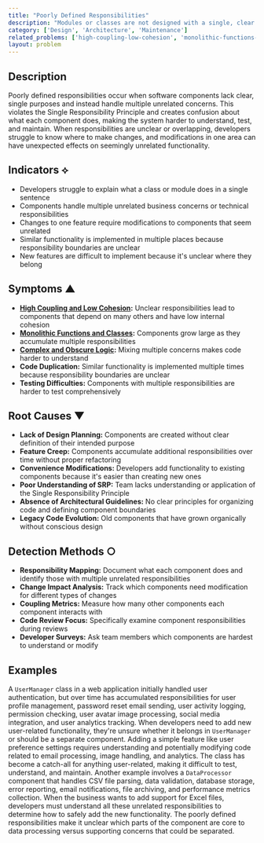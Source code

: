 ```yaml
---
title: "Poorly Defined Responsibilities"
description: "Modules or classes are not designed with a single, clear responsibility, leading to confusion and tight coupling."
category: ['Design', 'Architecture', 'Maintenance']
related_problems: ['high-coupling-low-cohesion', 'monolithic-functions-and-classes', 'complex-and-obscure-logic']
layout: problem
---
```


## Description

Poorly defined responsibilities occur when software components lack clear, single purposes and instead handle multiple unrelated concerns. This violates the Single Responsibility Principle and creates confusion about what each component does, making the system harder to understand, test, and maintain. When responsibilities are unclear or overlapping, developers struggle to know where to make changes, and modifications in one area can have unexpected effects on seemingly unrelated functionality.

## Indicators ⟡
- Developers struggle to explain what a class or module does in a single sentence
- Components handle multiple unrelated business concerns or technical responsibilities
- Changes to one feature require modifications to components that seem unrelated
- Similar functionality is implemented in multiple places because responsibility boundaries are unclear
- New features are difficult to implement because it's unclear where they belong

## Symptoms ▲
- **[High Coupling and Low Cohesion](high-coupling-low-cohesion.md):** Unclear responsibilities lead to components that depend on many others and have low internal cohesion
- **[Monolithic Functions and Classes](monolithic-functions-and-classes.md):** Components grow large as they accumulate multiple responsibilities
- **[Complex and Obscure Logic](complex-and-obscure-logic.md):** Mixing multiple concerns makes code harder to understand
- **Code Duplication:** Similar functionality is implemented multiple times because responsibility boundaries are unclear
- **Testing Difficulties:** Components with multiple responsibilities are harder to test comprehensively

## Root Causes ▼
- **Lack of Design Planning:** Components are created without clear definition of their intended purpose
- **Feature Creep:** Components accumulate additional responsibilities over time without proper refactoring
- **Convenience Modifications:** Developers add functionality to existing components because it's easier than creating new ones
- **Poor Understanding of SRP:** Team lacks understanding or application of the Single Responsibility Principle
- **Absence of Architectural Guidelines:** No clear principles for organizing code and defining component boundaries
- **Legacy Code Evolution:** Old components that have grown organically without conscious design

## Detection Methods ○
- **Responsibility Mapping:** Document what each component does and identify those with multiple unrelated responsibilities
- **Change Impact Analysis:** Track which components need modification for different types of changes
- **Coupling Metrics:** Measure how many other components each component interacts with
- **Code Review Focus:** Specifically examine component responsibilities during reviews
- **Developer Surveys:** Ask team members which components are hardest to understand or modify

## Examples

A `UserManager` class in a web application initially handled user authentication, but over time has accumulated responsibilities for user profile management, password reset email sending, user activity logging, permission checking, user avatar image processing, social media integration, and user analytics tracking. When developers need to add new user-related functionality, they're unsure whether it belongs in `UserManager` or should be a separate component. Adding a simple feature like user preference settings requires understanding and potentially modifying code related to email processing, image handling, and analytics. The class has become a catch-all for anything user-related, making it difficult to test, understand, and maintain. Another example involves a `DataProcessor` component that handles CSV file parsing, data validation, database storage, error reporting, email notifications, file archiving, and performance metrics collection. When the business wants to add support for Excel files, developers must understand all these unrelated responsibilities to determine how to safely add the new functionality. The poorly defined responsibilities make it unclear which parts of the component are core to data processing versus supporting concerns that could be separated.